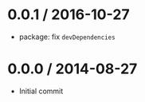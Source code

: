 
0.0.1 / 2016-10-27
==================

  * package: fix `devDependencies`

0.0.0 / 2014-08-27
==================

  * Initial commit
